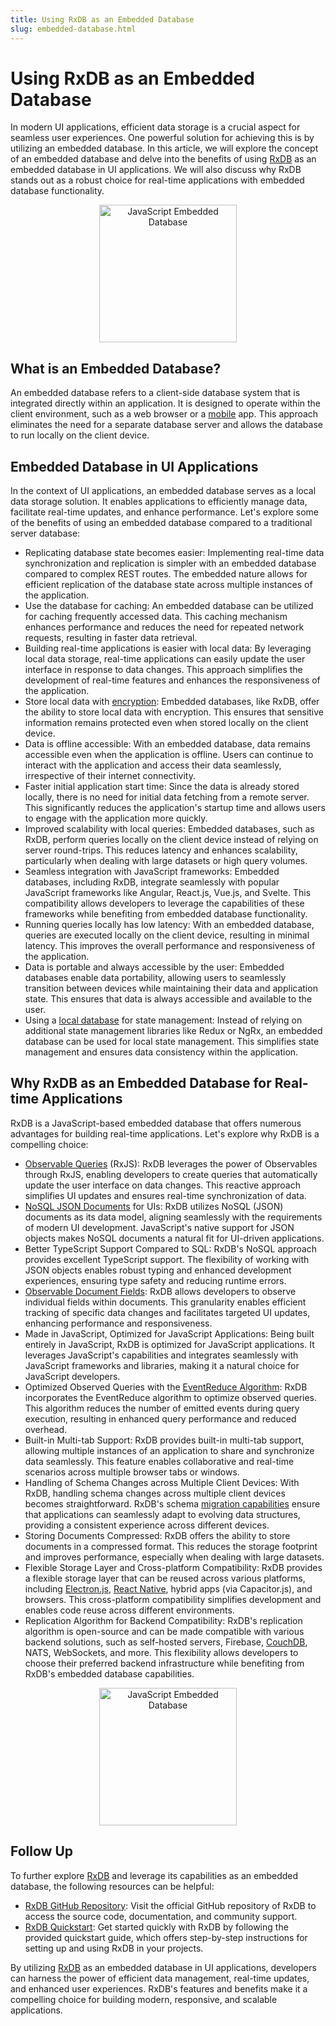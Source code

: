 ```yaml
---
title: Using RxDB as an Embedded Database
slug: embedded-database.html
---
```


# Using RxDB as an Embedded Database
In modern UI applications, efficient data storage is a crucial aspect for seamless user experiences. One powerful solution for achieving this is by utilizing an embedded database. In this article, we will explore the concept of an embedded database and delve into the benefits of using [RxDB](https://rxdb.info/) as an embedded database in UI applications. We will also discuss why RxDB stands out as a robust choice for real-time applications with embedded database functionality.

<center>
    <a href="https://rxdb.info/">
        <img src="../files/logo/rxdb_javascript_database.svg" alt="JavaScript Embedded Database" width="220" />
    </a>
</center>

## What is an Embedded Database?
An embedded database refers to a client-side database system that is integrated directly within an application. It is designed to operate within the client environment, such as a web browser or a [mobile](./mobile-database.md) app. This approach eliminates the need for a separate database server and allows the database to run locally on the client device.

## Embedded Database in UI Applications
In the context of UI applications, an embedded database serves as a local data storage solution. It enables applications to efficiently manage data, facilitate real-time updates, and enhance performance. Let's explore some of the benefits of using an embedded database compared to a traditional server database:

- Replicating database state becomes easier: Implementing real-time data synchronization and replication is simpler with an embedded database compared to complex REST routes. The embedded nature allows for efficient replication of the database state across multiple instances of the application.
- Use the database for caching: An embedded database can be utilized for caching frequently accessed data. This caching mechanism enhances performance and reduces the need for repeated network requests, resulting in faster data retrieval.
- Building real-time applications is easier with local data: By leveraging local data storage, real-time applications can easily update the user interface in response to data changes. This approach simplifies the development of real-time features and enhances the responsiveness of the application.
- Store local data with [encryption](../encryption.md): Embedded databases, like RxDB, offer the ability to store local data with encryption. This ensures that sensitive information remains protected even when stored locally on the client device.
- Data is offline accessible: With an embedded database, data remains accessible even when the application is offline. Users can continue to interact with the application and access their data seamlessly, irrespective of their internet connectivity.
- Faster initial application start time: Since the data is already stored locally, there is no need for initial data fetching from a remote server. This significantly reduces the application's startup time and allows users to engage with the application more quickly.
- Improved scalability with local queries: Embedded databases, such as RxDB, perform queries locally on the client device instead of relying on server round-trips. This reduces latency and enhances scalability, particularly when dealing with large datasets or high query volumes.
- Seamless integration with JavaScript frameworks: Embedded databases, including RxDB, integrate seamlessly with popular JavaScript frameworks like Angular, React.js, Vue.js, and Svelte. This compatibility allows developers to leverage the capabilities of these frameworks while benefiting from embedded database functionality.
- Running queries locally has low latency: With an embedded database, queries are executed locally on the client device, resulting in minimal latency. This improves the overall performance and responsiveness of the application.
- Data is portable and always accessible by the user: Embedded databases enable data portability, allowing users to seamlessly transition between devices while maintaining their data and application state. This ensures that data is always accessible and available to the user.
- Using a [local database](./local-database.md) for state management: Instead of relying on additional state management libraries like Redux or NgRx, an embedded database can be used for local state management. This simplifies state management and ensures data consistency within the application.

## Why RxDB as an Embedded Database for Real-time Applications
RxDB is a JavaScript-based embedded database that offers numerous advantages for building real-time applications. Let's explore why RxDB is a compelling choice:

- [Observable Queries](../rx-query.md) (RxJS): RxDB leverages the power of Observables through RxJS, enabling developers to create queries that automatically update the user interface on data changes. This reactive approach simplifies UI updates and ensures real-time synchronization of data.
- [NoSQL JSON Documents](./json-database.md) for UIs: RxDB utilizes NoSQL (JSON) documents as its data model, aligning seamlessly with the requirements of modern UI development. JavaScript's native support for JSON objects makes NoSQL documents a natural fit for UI-driven applications.
- Better TypeScript Support Compared to SQL: RxDB's NoSQL approach provides excellent TypeScript support. The flexibility of working with JSON objects enables robust typing and enhanced development experiences, ensuring type safety and reducing runtime errors.
- [Observable Document Fields](../rx-document.md): RxDB allows developers to observe individual fields within documents. This granularity enables efficient tracking of specific data changes and facilitates targeted UI updates, enhancing performance and responsiveness.
- Made in JavaScript, Optimized for JavaScript Applications: Being built entirely in JavaScript, RxDB is optimized for JavaScript applications. It leverages JavaScript's capabilities and integrates seamlessly with JavaScript frameworks and libraries, making it a natural choice for JavaScript developers.
- Optimized Observed Queries with the [EventReduce Algorithm](https://github.com/pubkey/event-reduce): RxDB incorporates the EventReduce algorithm to optimize observed queries. This algorithm reduces the number of emitted events during query execution, resulting in enhanced query performance and reduced overhead.
- Built-in Multi-tab Support: RxDB provides built-in multi-tab support, allowing multiple instances of an application to share and synchronize data seamlessly. This feature enables collaborative and real-time scenarios across multiple browser tabs or windows.
- Handling of Schema Changes across Multiple Client Devices: With RxDB, handling schema changes across multiple client devices becomes straightforward. RxDB's schema [migration capabilities](../migration-schema.md) ensure that applications can seamlessly adapt to evolving data structures, providing a consistent experience across different devices.
- Storing Documents Compressed: RxDB offers the ability to store documents in a compressed format. This reduces the storage footprint and improves performance, especially when dealing with large datasets.
- Flexible Storage Layer and Cross-platform Compatibility: RxDB provides a flexible storage layer that can be reused across various platforms, including [Electron.js](../electron-database.md), [React Native](../react-native-database.md), hybrid apps (via Capacitor.js), and browsers. This cross-platform compatibility simplifies development and enables code reuse across different environments.
- Replication Algorithm for Backend Compatibility: RxDB's replication algorithm is open-source and can be made compatible with various backend solutions, such as self-hosted servers, Firebase, [CouchDB](../replication-couchdb.md), NATS, WebSockets, and more. This flexibility allows developers to choose their preferred backend infrastructure while benefiting from RxDB's embedded database capabilities.

<center>
    <a href="https://rxdb.info/">
        <img src="../files/logo/rxdb_javascript_database.svg" alt="JavaScript Embedded Database" width="220" />
    </a>
</center>


## Follow Up
To further explore [RxDB](https://rxdb.info/) and leverage its capabilities as an embedded database, the following resources can be helpful:

- [RxDB GitHub Repository](https://github.com/pubkey/rxdb): Visit the official GitHub repository of RxDB to access the source code, documentation, and community support.
- [RxDB Quickstart](../quickstart.md): Get started quickly with RxDB by following the provided quickstart guide, which offers step-by-step instructions for setting up and using RxDB in your projects.

By utilizing [RxDB](https://rxdb.info/) as an embedded database in UI applications, developers can harness the power of efficient data management, real-time updates, and enhanced user experiences. RxDB's features and benefits make it a compelling choice for building modern, responsive, and scalable applications.
